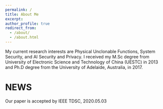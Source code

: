 ```yaml
---
permalink: /
title: About Me
excerpt: 
author_profile: true
redirect_from: 
  - /about/
  - /about.html
---
```


My current research interests are Physical Unclonable Functions, System Security, and AI Security and Privacy. I received  my  M.Sc  degree  from University of Electronic Science and Technology of China (UESTC) in 2013 and Ph.D degree from the University of Adelaide, Australia, in 2017. 

NEWS
====
Our paper is accepted by IEEE TDSC, 2020.05.03
